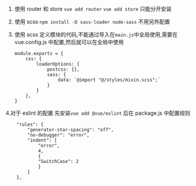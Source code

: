 1. 使用 router 和 store
   `vue add router`
   `vue add store`
   只能分开安装
2. 使用 scss
   `npm install -D sass-loader node-sass`
   不用另外配置
3. 使用 scss 定义模块的代码,不能通过导入在`main.js`中全局使用,需要在 vue.config.js 中配置,然后就可以在全局中使用

    ```
    module.exports = {
        css: {
            loaderOptions: {
                postcss: {},
                sass: {
                    data: `@import "@/styles/mixin.scss";`
                }
            }
        },
    }
    ```

4.对于 eslint 的配置 先安装`vue add @vue/eslint` 后在 package.js 中配置规则

```
    "rules": {
        "generator-star-spacing": "off",
        "no-debugger": "error",
        "indent": [
            "error",
            4,
            {
            "SwitchCase": 2
            }
        ]
    },
```
